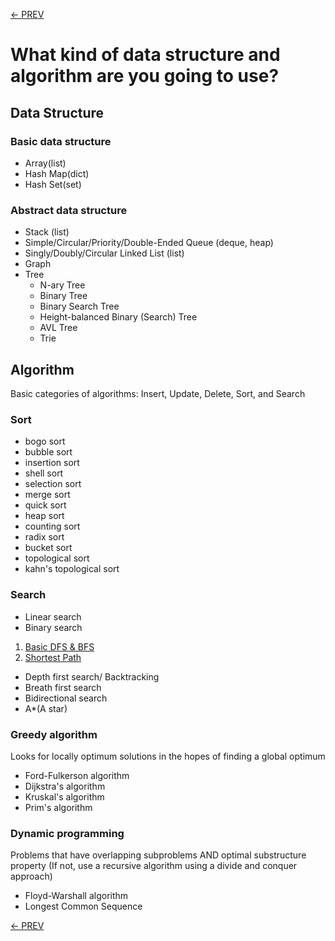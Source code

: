 [<- PREV](../README.md)

# What kind of data structure and algorithm are you going to use?
## Data Structure
### Basic data structure
- Array(list)
- Hash Map(dict)
- Hash Set(set)

### Abstract data structure
- Stack (list)
- Simple/Circular/Priority/Double-Ended Queue (deque, heap)
- Singly/Doubly/Circular Linked List (list)
- Graph
- Tree
  - N-ary Tree
  - Binary Tree
  - Binary Search Tree
  - Height-balanced Binary (Search) Tree
  - AVL Tree  
  - Trie

## Algorithm
Basic categories of algorithms: Insert, Update, Delete, Sort, and Search

### Sort
- bogo sort
- bubble sort
- insertion sort
- shell sort
- selection sort
- merge sort
- quick sort
- heap sort
- counting sort
- radix sort
- bucket sort
- topological sort
- kahn's topological sort


### Search
- Linear search
- Binary search

1. [Basic DFS & BFS](DFS_BFS.md)
2. [Shortest Path]()

- Depth first search/ Backtracking
- Breath first search
- Bidirectional search
- A*(A star)

### Greedy algorithm
Looks for locally optimum solutions in the hopes of finding a global optimum
- Ford-Fulkerson algorithm
- Dijkstra's algorithm
- Kruskal's algorithm
- Prim's algorithm

### Dynamic programming
Problems that have overlapping subproblems AND optimal substructure property (If not, use a recursive algorithm using a divide and conquer approach)
- Floyd-Warshall algorithm
- Longest Common Sequence

[<- PREV](../README.md)
